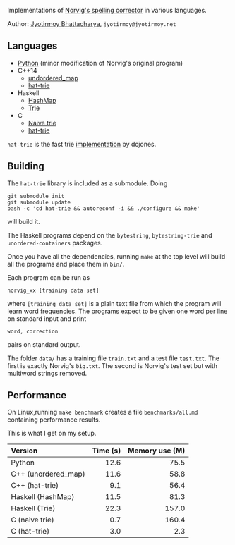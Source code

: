 Implementations of [Norvig's spelling corrector](http://norvig.com/spell-correct.html) in various languages.

Author: [Jyotirmoy Bhattacharya](http://www.jyotirmoy.net), `jyotirmoy@jyotirmoy.net`

## Languages
* [Python](https://github.com/jmoy/norvig-spell/blob/master/python2/norvig.py) (minor modification of Norvig's original program)
* C++14
  + [undordered_map](https://github.com/jmoy/norvig-spell/blob/master/cxx1y/norvig.cc)
  + [hat-trie](https://github.com/jmoy/norvig-spell/blob/master/cxx1y_hat/norvig.cc)
* Haskell 
  + [HashMap](https://github.com/jmoy/norvig-spell/blob/master/haskell/norvig.hs) 
  + [Trie](https://github.com/jmoy/norvig-spell/blob/master/haskell-trie/norvig.hs) 
* C 
  + [Naive trie](https://github.com/jmoy/norvig-spell/tree/master/c) 
  + [hat-trie](https://github.com/jmoy/norvig-spell/tree/master/c_hat) 
  
`hat-trie` is the fast trie [implementation](https://github.com/dcjones/hat-trie/) by dcjones.

## Building
The `hat-trie` library is included as a submodule. Doing 

    git submodule init
    git submodule update
    bash -c 'cd hat-trie && autoreconf -i && ./configure && make'

will build it. 

The Haskell programs depend on the `bytestring`, `bytestring-trie` and `unordered-containers` packages.

Once you have all the dependencies, running `make` at the top level will build all the programs and place them in `bin/`.

Each program can be run as

    norvig_xx [training data set]

where `[training data set]` is a plain text file from which the program will learn word frequencies. The programs expect to be given one word per line on standard input and print

    word, correction

pairs on standard output.

The folder `data/` has a training file `train.txt` and a test file `test.txt`. The first is exactly Norvig's `big.txt`. The second is Norvig's test set but with multiword strings removed.

## Performance

On Linux,running `make benchmark` creates a file `benchmarks/all.md` containing performance results.

This is what I get on my setup.

Version              | Time (s) | Memory use (M)
:--------------------|---------:|---------------:
Python               | 12.6     | 75.5
C++ (unordered_map)  | 11.6     | 58.8
C++ (hat-trie)       |  9.1     | 56.4
Haskell (HashMap)    | 11.5     | 81.3
Haskell (Trie)       | 22.3     |157.0
C (naive trie)       |  0.7     |160.4
C (hat-trie)         |  3.0     |  2.3

